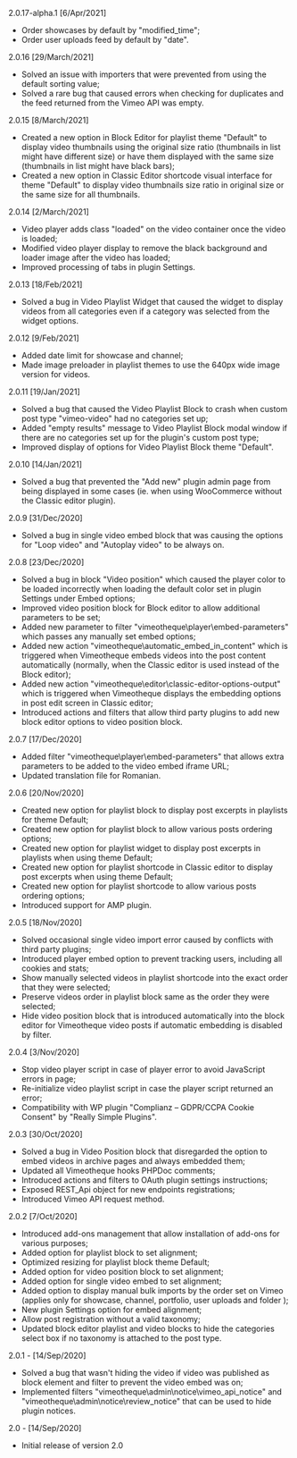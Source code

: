 2.0.17-alpha.1 [6/Apr/2021]
- Order showcases by default by "modified_time";
- Order user uploads feed by default by "date".

2.0.16 [29/March/2021]
- Solved an issue with importers that were prevented from using the default sorting value;
- Solved a rare bug that caused errors when checking for duplicates and the feed returned from the Vimeo API was empty.

2.0.15 [8/March/2021]
- Created a new option in Block Editor for playlist theme "Default" to display video thumbnails using the original size ratio (thumbnails in list might have different size) or have them displayed with the same size (thumbnails in list might have black bars);
- Created a new option in Classic Editor shortcode visual interface for theme "Default" to display video thumbnails size ratio in original size or the same size for all thumbnails.

2.0.14 [2/March/2021]
- Video player adds class "loaded" on the video container once the video is loaded;
- Modified video player display to remove the black background and loader image after the video has loaded;
- Improved processing of tabs in plugin Settings.

2.0.13 [18/Feb/2021]
- Solved a bug in Video Playlist Widget that caused the widget to display videos from all categories even if a category was selected from the widget options. 

2.0.12 [9/Feb/2021]
- Added date limit for showcase and channel;
- Made image preloader in playlist themes to use the 640px wide image version for videos.

2.0.11 [19/Jan/2021]
- Solved a bug that caused the Video Playlist Block to crash when custom post type "vimeo-video" had no categories set up;
- Added "empty results" message to Video Playlist Block modal window if there are no categories set up for the plugin's custom post type;
- Improved display of options for Video Playlist Block theme "Default".

2.0.10 [14/Jan/2021]
- Solved a bug that prevented the "Add new" plugin admin page from being displayed in some cases (ie. when using WooCommerce without the Classic editor plugin).

2.0.9 [31/Dec/2020]
- Solved a bug in single video embed block that was causing the options for "Loop video" and "Autoplay video" to be always on.

2.0.8 [23/Dec/2020]
- Solved a bug in block "Video position" which caused the player color to be loaded incorrectly when loading the default color set in plugin Settings under Embed options; 
- Improved video position block for Block editor to allow additional parameters to be set;
- Added new parameter to filter "vimeotheque\player\embed-parameters" which passes any manually set embed options;
- Added new action "vimeotheque\automatic_embed_in_content" which is triggered when Vimeotheque embeds videos into the post content automatically (normally, when the Classic editor is used instead of the Block editor);
- Added new action "vimeotheque\editor\classic-editor-options-output" which is triggered when Vimeotheque displays the embedding options in post edit screen in Classic editor;
- Introduced actions and filters that allow third party plugins to add new block editor options to video position block.

2.0.7 [17/Dec/2020]
- Added filter "vimeotheque\player\embed-parameters" that allows extra parameters to be added to the video embed iframe URL;
- Updated translation file for Romanian.

2.0.6 [20/Nov/2020]
- Created new option for playlist block to display post excerpts in playlists for theme Default;
- Created new option for playlist block to allow various posts ordering options;
- Created new option for playlist widget to display post excerpts in playlists when using theme Default;
- Created new option for playlist shortcode in Classic editor to display post excerpts when using theme Default;
- Created new option for playlist shortcode to allow various posts ordering options;
- Introduced support for AMP plugin.

2.0.5 [18/Nov/2020]
- Solved occasional single video import error caused by conflicts with third party plugins;
- Introduced player embed option to prevent tracking users, including all cookies and stats;
- Show manually selected videos in playlist shortcode into the exact order that they were selected;
- Preserve videos order in playlist block same as the order they were selected;
- Hide video position block that is introduced automatically into the block editor for Vimeotheque video posts if automatic embedding is disabled by filter.

2.0.4 [3/Nov/2020]
- Stop video player script in case of player error to avoid JavaScript errors in page;
- Re-initialize video playlist script in case the player script returned an error;
- Compatibility with WP plugin "Complianz – GDPR/CCPA Cookie Consent" by "Really Simple Plugins".

2.0.3 [30/Oct/2020]
- Solved a bug in Video Position block that disregarded the option to embed videos in archive pages and always embedded them;
- Updated all Vimeotheque hooks PHPDoc comments;
- Introduced actions and filters to OAuth plugin settings instructions;
- Exposed REST_Api object for new endpoints registrations;
- Introduced Vimeo API request method.

2.0.2 [7/Oct/2020]
- Introduced add-ons management that allow installation of add-ons for various purposes;
- Added option for playlist block to set alignment;
- Optimized resizing for playlist block theme Default;
- Added option for video position block to set alignment;
- Added option for single video embed to set alignment;
- Added option to display manual bulk imports by the order set on Vimeo (applies only for showcase, channel, portfolio, user uploads and folder );
- New plugin Settings option for embed alignment;
- Allow post registration without a valid taxonomy;
- Updated block editor playlist and video blocks to hide the categories select box if no taxonomy is attached to the post type.

2.0.1 - [14/Sep/2020]
- Solved a bug that wasn't hiding the video if video was published as block element and filter to prevent the video embed was on;
- Implemented filters "vimeotheque\admin\notice\vimeo_api_notice" and "vimeotheque\admin\notice\review_notice" that can be used to hide plugin notices.

2.0 - [14/Sep/2020]

- Initial release of version 2.0